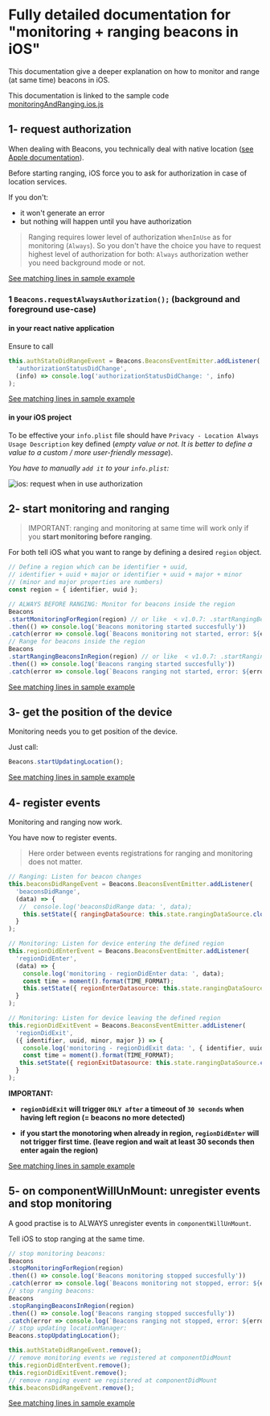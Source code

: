 # Fully detailed documentation for "monitoring + ranging beacons in iOS"

This documentation give a deeper explanation on how to monitor and range (at same time) beacons in iOS.

This documentation is linked to the sample code [monitoringAndRanging.ios.js](./monitoringAndRanging.ios.js)

## 1- request authorization

When dealing with Beacons, you technically deal with native location ([see Apple documentation](https://developer.apple.com/reference/corelocation/cllocationmanager)).

Before starting ranging, iOS force you to ask for authorization in case of location services.

If you don't:
- it won't generate an error
- but nothing will happen until you have authorization


> Ranging requires lower level of authorization `WhenInUse` as for monitoring (`Always`). So you don't have the choice you have to request highest level of authorization for both: `Always` authorization wether you need background mode or not.

[See matching lines in sample example]()

### 1 `Beacons.requestAlwaysAuthorization();` (**background and foreground use-case**)

#### in your react native application
Ensure to call

```javascript
this.authStateDidRangeEvent = Beacons.BeaconsEventEmitter.addListener(
  'authorizationStatusDidChange',
  (info) => console.log('authorizationStatusDidChange: ', info)
);
```

[See matching lines in sample example](https://github.com/MacKentoch/react-native-beacons-manager/blob/master/examples/samples/monitoringAndRanging.ios.js#L37)

#### in your iOS project

To be effective your `info.plist` file should have `Privacy - Location Always Usage Description` key defined (*empty value or not. It is better to define a value to a custom / more user-friendly message*).

*You have to manually `add it` to your `info.plist`:*

![ios: request when in use authorization](../../images/plistRequireAlwaysUseAutorization.png)

## 2- start monitoring and ranging

> IMPORTANT: ranging and monitoring at same time will work only if you **start monitoring before ranging**.

For both tell iOS what you want to range by defining a desired `region` object.


```javascript
// Define a region which can be identifier + uuid,
// identifier + uuid + major or identifier + uuid + major + minor
// (minor and major properties are numbers)
const region = { identifier, uuid };

// ALWAYS BEFORE RANGING: Monitor for beacons inside the region
Beacons
.startMonitoringForRegion(region) // or like  < v1.0.7: .startRangingBeaconsInRegion(identifier, uuid)
.then(() => console.log('Beacons monitoring started succesfully'))
.catch(error => console.log(`Beacons monitoring not started, error: ${error}`));
// Range for beacons inside the region
Beacons
.startRangingBeaconsInRegion(region) // or like  < v1.0.7: .startRangingBeaconsInRegion(identifier, uuid)
.then(() => console.log('Beacons ranging started succesfully'))
.catch(error => console.log(`Beacons ranging not started, error: ${error}`));
```

[See matching lines in sample example]()

## 3- get the position of the device

Monitoring needs you to get position of the device.

Just call:
```javascript
Beacons.startUpdatingLocation();
```

[See matching lines in sample example](https://github.com/MacKentoch/react-native-beacons-manager/blob/master/examples/samples/monitoringAndRanging.ios.js#L42)

## 4- register events

Monitoring and ranging now work.

You have now to register events.

> Here order between events registrations for ranging and monitoring does not matter.

```javascript
// Ranging: Listen for beacon changes
this.beaconsDidRangeEvent = Beacons.BeaconsEventEmitter.addListener(
  'beaconsDidRange',
  (data) => {
   //  console.log('beaconsDidRange data: ', data);
    this.setState({ rangingDataSource: this.state.rangingDataSource.cloneWithRows(data.beacons) });
  }
);

// Monitoring: Listen for device entering the defined region
this.regionDidEnterEvent = Beacons.BeaconsEventEmitter.addListener(
  'regionDidEnter',
  (data) => {
    console.log('monitoring - regionDidEnter data: ', data);
    const time = moment().format(TIME_FORMAT);
    this.setState({ regionEnterDatasource: this.state.rangingDataSource.cloneWithRows([{ identifier:data.identifier, uuid:data.uuid, minor:data.minor, major:data.major, time }]) });
  }
);

// Monitoring: Listen for device leaving the defined region
this.regionDidExitEvent = Beacons.BeaconsEventEmitter.addListener(
  'regionDidExit',
  ({ identifier, uuid, minor, major }) => {
    console.log('monitoring - regionDidExit data: ', { identifier, uuid, minor, major });
    const time = moment().format(TIME_FORMAT);
   this.setState({ regionExitDatasource: this.state.rangingDataSource.cloneWithRows([{ identifier, uuid, minor, major, time }]) });
  }
);
```

**IMPORTANT:**
- **`regionDidExit` will trigger `ONLY after` a timeout of `30 seconds` when having left region (= beacons no more detected)**

- **if you start the monotoring when already in region, `regionDidEnter` will not trigger first time. (leave region and wait at least 30 seconds then enter again the region)**


[See matching lines in sample example](https://github.com/MacKentoch/react-native-beacons-manager/blob/master/examples/samples/monitoringAndRanging.ios.js#L57)


## 5- on componentWillUnMount: unregister events and stop monitoring

A good practise is to ALWAYS unregister events in `componentWillUnMount`.

Tell iOS to stop ranging at the same time.

```javascript
// stop monitoring beacons:
Beacons
.stopMonitoringForRegion(region)
.then(() => console.log('Beacons monitoring stopped succesfully'))
.catch(error => console.log(`Beacons monitoring not stopped, error: ${error}`));
// stop ranging beacons:
Beacons
.stopRangingBeaconsInRegion(region)
.then(() => console.log('Beacons ranging stopped succesfully'))
.catch(error => console.log(`Beacons ranging not stopped, error: ${error}`));
// stop updating locationManager:
Beacons.stopUpdatingLocation();

this.authStateDidRangeEvent.remove();
// remove monitoring events we registered at componentDidMount
this.regionDidEnterEvent.remove();
this.regionDidExitEvent.remove();
// remove ranging event we registered at componentDidMount
this.beaconsDidRangeEvent.remove();
```

[See matching lines in sample example](https://github.com/MacKentoch/react-native-beacons-manager/blob/master/examples/samples/monitoringAndRanging.ios.js#L85)
